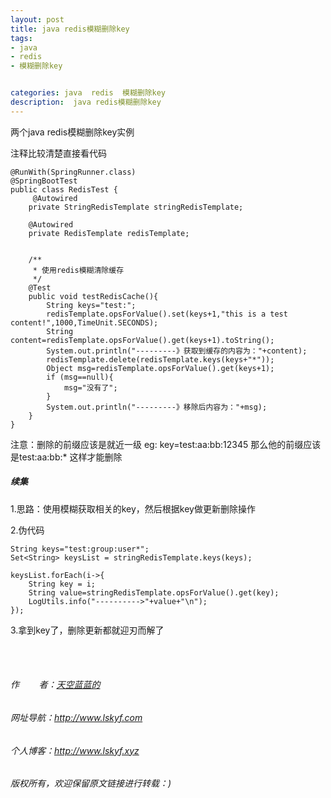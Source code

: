 ```yaml
---
layout: post
title: java redis模糊删除key
tags:
- java 
- redis
- 模糊删除key


categories: java  redis  模糊删除key 
description:  java redis模糊删除key
---
```

两个java redis模糊删除key实例
<!-- more -->
注释比较清楚直接看代码
```
@RunWith(SpringRunner.class)
@SpringBootTest
public class RedisTest {
     @Autowired
    private StringRedisTemplate stringRedisTemplate;

    @Autowired
    private RedisTemplate redisTemplate;

    
    /**
     * 使用redis模糊清除缓存
     */
    @Test
    public void testRedisCache(){
        String keys="test:";
        redisTemplate.opsForValue().set(keys+1,"this is a test content!",1000,TimeUnit.SECONDS);
        String content=redisTemplate.opsForValue().get(keys+1).toString();
        System.out.println("---------》获取到缓存的内容为："+content);
        redisTemplate.delete(redisTemplate.keys(keys+"*"));
        Object msg=redisTemplate.opsForValue().get(keys+1);
        if (msg==null){
            msg="没有了";
        }
        System.out.println("---------》移除后内容为："+msg);
    }
}
```
注意：删除的前缀应该是就近一级  eg:  key=test:aa:bb:12345 那么他的前缀应该是test:aa:bb:*        这样才能删除


##### 续集 #####

1.思路：使用模糊获取相关的key，然后根据key做更新删除操作

2.伪代码
```
String keys="test:group:user*";
Set<String> keysList = stringRedisTemplate.keys(keys);

keysList.forEach(i->{
    String key = i;
    String value=stringRedisTemplate.opsForValue().get(key);
    LogUtils.info("---------->"+value+"\n");
});
```
3.拿到key了，删除更新都就迎刃而解了

<br/>
<br/>

###### 作&nbsp;&nbsp;&nbsp;&nbsp;&nbsp;&nbsp;&nbsp;&nbsp;者：<a href="#">天空蓝蓝的</a> ######
###### 网址导航：<a href="http://www.lskyf.com" target="_blank">http://www.lskyf.com</a> ######
###### 个人博客：<a href="http://www.lskyf.xyz" target="_blank">http://www.lskyf.xyz</a> ######
###### 版权所有，欢迎保留原文链接进行转载：) ######